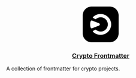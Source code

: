 <p align="center">
  <a href="https://levain.tech">
    <img src=".github/levain-logo.png" height="96">
    <h3 align="center">Crypto Frontmatter</h3>
  </a>
</p>

A collection of frontmatter for crypto projects.
